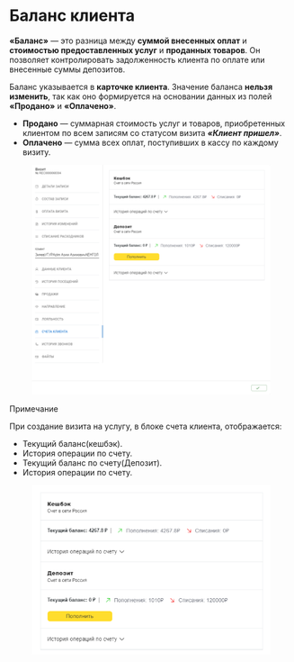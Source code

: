 # Баланс клиента

**«Баланс»** — это разница между **суммой внесенных оплат** и **стоимостью предоставленных услуг** и **проданных товаров**. Он позволяет контролировать задолженность клиента по оплате или внесенные суммы депозитов.

Баланс указывается в **карточке клиента**. Значение баланса **нельзя изменить**, так как оно формируется на основании данных из полей **«Продано»** и **«Оплачено»**.

* **Продано** — суммарная стоимость услуг и товаров, приобретенных клиентом по всем записям со статусом визита _**«Клиент пришел»**_.
* **Оплачено** — сумма всех оплат, поступивших в кассу по каждому визиту.

<figure><img src="../../../.gitbook/assets/image (90).png" alt=""><figcaption></figcaption></figure>

Примечание&#x20;

При создание визита на услугу, в блоке счета клиента, отображается:

* Текущий баланс(кешбэк).
* История операции по счету.
* &#x20;Текущий баланс по счету(Депозит).
* История операции по счету.

<figure><img src="../../../.gitbook/assets/image (367).png" alt=""><figcaption></figcaption></figure>
